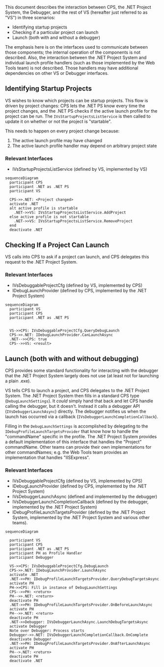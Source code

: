 ﻿This document describes the interaction between CPS, the .NET Project System, the Debugger, and the rest of VS (hereafter just referred to as "VS") in three scenarios:

- Identifying startup projects
- Checking if a particular project can launch
- Launch (both with and without a debugger)

The emphasis here is on the interfaces used to communicate between those components; the internal operation of the components is not described. Also, the interaction between the .NET Project System and individual launch profile handlers (such as those implemented by the Web Tools team) is not described. Those handlers may have additional dependencies on other VS or Debugger interfaces.

## Identifying Startup Projects

VS wishes to know which projects can be startup projects. This flow is driven by project changes: CPS lets the .NET PS know every time the project changes, and the .NET PS checks if the active launch profile for the project can be run. The `IVsStartupProjectsListService` is then called to update it on whether or not the project is "startable".

This needs to happen on every project change because:
1. The active launch profile may have changed
2. The active launch profile handler may depend on arbitrary project state

### Relevant Interfaces

- IVsStartupProjectsListService (defined by VS, implemented by VS)

```mermaid
sequenceDiagram
  participant CPS
  participant .NET as .NET PS
  participant VS
  
  CPS->>.NET: <Project changed>
  activate .NET
  alt active profile is startable
    .NET->>VS: IVsStartupProjectsListService.AddProject
  else active profile is not startable
    .NET->>VS: IVsStartupProjectsListService.RemoveProject
  end
  deactivate .NET
```

## Checking If a Project Can Launch

VS calls into CPS to ask if a project can launch, and CPS delegates this request to the .NET Project System.

### Relevant Interfaces

- IVsDebuggableProjectCfg (defined by VS, implemented by CPS)
- IDebugLaunchProvider (defined by CPS, implemented by the .NET Project System)

```mermaid
sequenceDiagram
  participant VS
  participant CPS
  participant .NET as .NET PS

  
  VS->>CPS: IVsDebuggableProjectCfg.QueryDebugLaunch
  CPS->>.NET: IDebugLaunchProvider.CanLaunchAsync
  .NET-->>CPS: true
  CPS-->>VS: <result>
```

## Launch (both with and without debugging)

CPS provides some standard functionality for interacting with the debugger that the .NET Project System largely does not use (at least not for launching a plain .exe).

VS tells CPS to launch a project, and CPS delegates to the .NET Project System. The .NET Project System then fills in a standard CPS type (`DebugLaunchSettings`). It _could_ simply hand that back and let CPS handle calling the debugger, but it doesn't. Instead it calls a debugger API (`IVsDebuggerLaunchAsync`) directly. The debugger notifies us when the launch has occurred via a callback  (`IVsDebuggerLaunchCompletionCallback`).

Filling in the `DebugLaunchSettings` is accomplished by delegating to the `IDebugProfileLaunchTargetsProvider` that know how to handle the "commandName" specific in the profile. The .NET Project System provides a default implementation of this interface that handles the "Project" commandName. Other teams can provide their own implementations for other commandNames; e.g. the Web Tools team provides an implementation that handles "IISExpress".

### Relevant Interfaces

- IVsDebuggableProjectCfg (defined by VS, implemented by CPS)
- IDebugLaunchProvider (defined by CPS, implemented by the .NET Project System)
- IVsDebuggerLaunchAsync (defined and implemented by the debugger)
- IVsDebuggerLaunchCompletionCallback (defined by the debugger, implemented by the .NET Project System)
- IDebugProfileLaunchTargetsProvider (defined by the .NET Project System, implemented by the .NET Project System and various other teams).

```mermaid
sequenceDiagram

  participant VS
  participant CPS
  participant .NET as .NET PS
  participant PH as Profile Handler
  participant Debugger
  
  VS->>CPS: IVsDebuggableProjectCfg.DebugLaunch
  CPS->>.NET: IDebugLaunchProvider.LaunchAsync
  activate .NET
  .NET->>PH: IDebugProfileLaunchTargetsProvider.QueryDebugTargetsAsync
  activate PH
  PH->>CPS: Fill in instance of DebugLaunchSettings
  CPS-->>PH: <return>
  PH-->>.NET: <return>
  deactivate PH
  .NET->>PH: IDebugProfileLaunchTargetsProvider.OnBeforeLaunchAsync
  activate PH
  PH-->>.NET: <return>
  deactivate PH
  .NET->>Debugger: IVsDebuggerLaunchAsync.LaunchDebugTargetsAsync
  activate Debugger
  Note over Debugger: Process starts
  Debugger->>.NET: IVsDebuggerLaunchCompletionCallback.OnComplete
  deactivate Debugger
  .NET->>PH: IDebugProfileLaunchTargetsProvider.OnAfterLaunchAsync
  activate PH
  PH-->.NET: <return>
  deactivate PH
  deactivate .NET
```